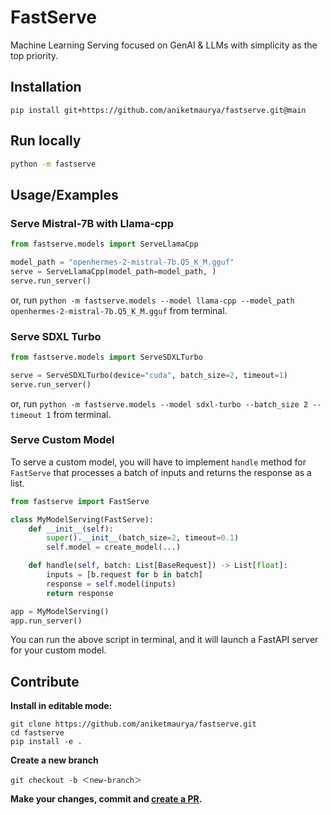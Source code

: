 # FastServe

Machine Learning Serving focused on GenAI & LLMs with simplicity as the top priority.

## Installation
```shell
pip install git+https://github.com/aniketmaurya/fastserve.git@main
```

## Run locally

```bash
python -m fastserve
```

## Usage/Examples

### Serve Mistral-7B with Llama-cpp

```python
from fastserve.models import ServeLlamaCpp

model_path = "openhermes-2-mistral-7b.Q5_K_M.gguf"
serve = ServeLlamaCpp(model_path=model_path, )
serve.run_server()
```

or, run `python -m fastserve.models --model llama-cpp --model_path openhermes-2-mistral-7b.Q5_K_M.gguf` from terminal.

### Serve SDXL Turbo

```python
from fastserve.models import ServeSDXLTurbo

serve = ServeSDXLTurbo(device="cuda", batch_size=2, timeout=1)
serve.run_server()
```

or, run `python -m fastserve.models --model sdxl-turbo --batch_size 2 --timeout 1` from terminal.

### Serve Custom Model

To serve a custom model, you will have to implement `handle` method for `FastServe` that processes a batch of inputs and
returns the response as a list.

```python
from fastserve import FastServe

class MyModelServing(FastServe):
    def __init__(self):
        super().__init__(batch_size=2, timeout=0.1)
        self.model = create_model(...)

    def handle(self, batch: List[BaseRequest]) -> List[float]:
        inputs = [b.request for b in batch]
        response = self.model(inputs)
        return response

app = MyModelServing()
app.run_server()
```

You can run the above script in terminal, and it will launch a FastAPI server for your custom model.


## Contribute

**Install in editable mode:**
```shell
git clone https://github.com/aniketmaurya/fastserve.git
cd fastserve
pip install -e .
```

**Create a new branch**
```shell
git checkout -b ＜new-branch＞
```

**Make your changes, commit and [create a PR](https://github.com/aniketmaurya/fastserve/compare).**


<!-- ## FAQ

#### Question 1

Answer 1

#### Question 2

Answer 2 -->
